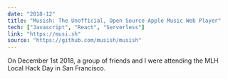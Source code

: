 ```yaml
---
date: "2018-12"
title: "Musish: The Unofficial, Open Source Apple Music Web Player"
tech: ["Javascript", "React", "Serverless"]
link: "https://musi.sh"
source: "https://github.com/musish/musish"
---
```


On December 1st 2018, a group of friends and I were attending the MLH Local Hack Day in San Francisco.
